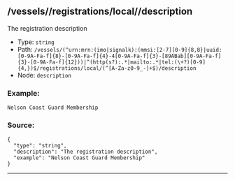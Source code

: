 ## /vessels/<RegExp>/registrations/local/<RegExp>/description

The registration description

* Type: `string`
* Path: `/vessels/(^urn:mrn:(imo|signalk):(mmsi:[2-7][0-9]{8,8}|uuid:[0-9A-Fa-f]{8}-[0-9A-Fa-f]{4}-4[0-9A-Fa-f]{3}-[89ABab][0-9A-Fa-f]{3}-[0-9A-Fa-f]{12}))|^(http(s?):.*|mailto:.*|tel:(\+?)[0-9]{4,})$/registrations/local/(^[A-Za-z0-9_-]+$)/description`
* Node: `description`

### Example:
```
Nelson Coast Guard Membership
```

### Source:
```
{
  "type": "string",
  "description": "The registration description",
  "example": "Nelson Coast Guard Membership"
}
```

---
